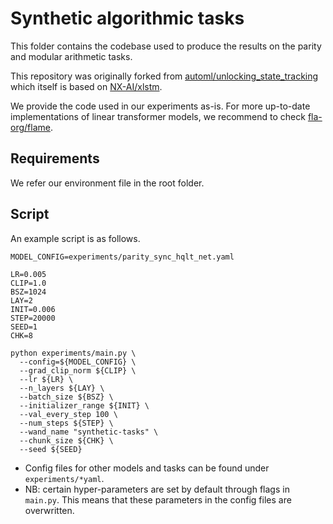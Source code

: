 # Synthetic algorithmic tasks

This folder contains the codebase used to produce the results on the parity and modular arithmetic tasks.

This repository was originally forked from [automl/unlocking_state_tracking](https://github.com/automl/unlocking_state_tracking) which itself is based on [NX-AI/xlstm](https://github.com/NX-AI/xlstm).

We provide the code used in our experiments as-is. For more up-to-date implementations of linear transformer models, we recommend to check [fla-org/flame](https://github.com/fla-org/flame).

## Requirements

We refer our environment file in the root folder.

## Script

An example script is as follows. 

```
MODEL_CONFIG=experiments/parity_sync_hqlt_net.yaml

LR=0.005
CLIP=1.0
BSZ=1024
LAY=2
INIT=0.006
STEP=20000
SEED=1
CHK=8

python experiments/main.py \
  --config=${MODEL_CONFIG} \
  --grad_clip_norm ${CLIP} \
  --lr ${LR} \
  --n_layers ${LAY} \
  --batch_size ${BSZ} \
  --initializer_range ${INIT} \
  --val_every_step 100 \
  --num_steps ${STEP} \
  --wand_name "synthetic-tasks" \
  --chunk_size ${CHK} \
  --seed ${SEED}
```

* Config files for other models and tasks can be found under `experiments/*yaml`.
* NB: certain hyper-parameters are set by default through flags in `main.py`. This means that these parameters in the config files are overwritten.
